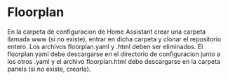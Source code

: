 # Floorplan
En la carpeta de configuracion de Home Assistant crear una carpeta llamada www (si no existe), entrar en dicha carpeta y clonar el repositorio
entero. Los archivos floorplan.yaml y .html deben ser eliminados. El floorplan.yaml debe descargarse en el directorio de configuracion junto a 
los otros .yaml y el archivo floorplan.html debe descargarse en la carpeta panels (si no existe, crearla).
